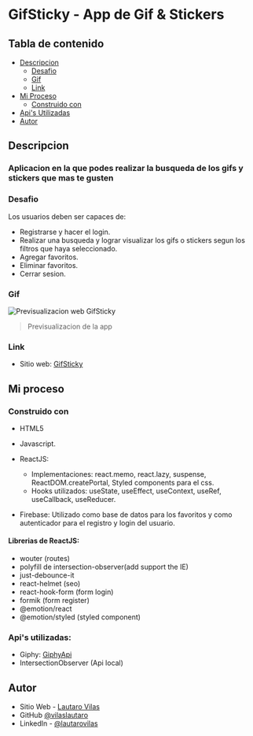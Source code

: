 # GifSticky - App de Gif & Stickers

## Tabla de contenido

- [Descripcion](#descripcion)
  - [Desafio](#desafio)
  - [Gif](#Gif)
  - [Link](#link)
- [Mi Proceso](#mi-proceso)
  - [Construido con](#construido-con)
- [Api's Utilizadas](#apis-utilizadas)
- [Autor](#autor)

## Descripcion

### Aplicacion en la que podes realizar la busqueda de los gifs y stickers que mas te gusten

### Desafio

Los usuarios deben ser capaces de:

- Registrarse y hacer el login.
- Realizar una busqueda y lograr visualizar los gifs o stickers segun los filtros que haya seleccionado.
- Agregar favoritos.
- Eliminar favoritos.
- Cerrar sesion.

### Gif

![Previsualizacion web GifSticky](https://res.cloudinary.com/dn7qsxzdf/image/upload/v1651164904/gifsticky/gif.gif)

> Previsualizacion de la app

### Link

- Sitio web: [GifSticky](https://gifsticky.vercel.app/)

## Mi proceso

### Construido con

- HTML5
- Javascript.
- ReactJS:
  - Implementaciones: react.memo, react.lazy, suspense, ReactDOM.createPortal, Styled components para el css.
  - Hooks utilizados: useState, useEffect, useContext, useRef, useCallback, useReducer.
  
- Firebase: Utilizado como base de datos para los favoritos y como autenticador para el registro y login del usuario.

#### Librerias de ReactJS:

- wouter (routes)
- polyfill de intersection-observer(add support the IE)
- just-debounce-it
- react-helmet (seo)
- react-hook-form (form login)
- formik (form register)
- @emotion/react
- @emotion/styled (styled component)

### Api's utilizadas:
 - Giphy: [GiphyApi](https://developers.giphy.com/branch/master/docs/api/)
 - IntersectionObserver (Api local)
## Autor

- Sitio Web - [Lautaro Vilas](https://lautarovilas.com)
- GitHub [@vilaslautaro](https://github.com/vilaslautaro)
- LinkedIn - [@lautarovilas](https://www.linkedin.com/in/lautarovilas/)
